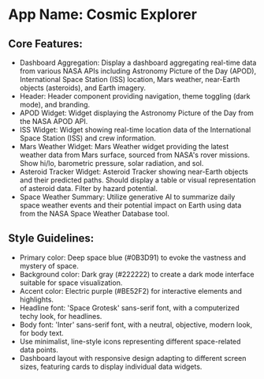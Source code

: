# **App Name**: Cosmic Explorer

## Core Features:

- Dashboard Aggregation: Display a dashboard aggregating real-time data from various NASA APIs including Astronomy Picture of the Day (APOD), International Space Station (ISS) location, Mars weather, near-Earth objects (asteroids), and Earth imagery.
- Header: Header component providing navigation, theme toggling (dark mode), and branding.
- APOD Widget: Widget displaying the Astronomy Picture of the Day from the NASA APOD API.
- ISS Widget: Widget showing real-time location data of the International Space Station (ISS) and crew information.
- Mars Weather Widget: Mars Weather widget providing the latest weather data from Mars surface, sourced from NASA's rover missions. Show hi/lo, barometric pressure, solar radiation, and sol.
- Asteroid Tracker Widget: Asteroid Tracker showing near-Earth objects and their predicted paths. Should display a table or visual representation of asteroid data. Filter by hazard potential.
- Space Weather Summary: Utilize generative AI to summarize daily space weather events and their potential impact on Earth using data from the NASA Space Weather Database tool.

## Style Guidelines:

- Primary color: Deep space blue (#0B3D91) to evoke the vastness and mystery of space.
- Background color: Dark gray (#222222) to create a dark mode interface suitable for space visualization.
- Accent color: Electric purple (#BE52F2) for interactive elements and highlights.
- Headline font: 'Space Grotesk' sans-serif font, with a computerized techy look, for headlines.
- Body font: 'Inter' sans-serif font, with a neutral, objective, modern look, for body text.
- Use minimalist, line-style icons representing different space-related data points.
- Dashboard layout with responsive design adapting to different screen sizes, featuring cards to display individual data widgets.